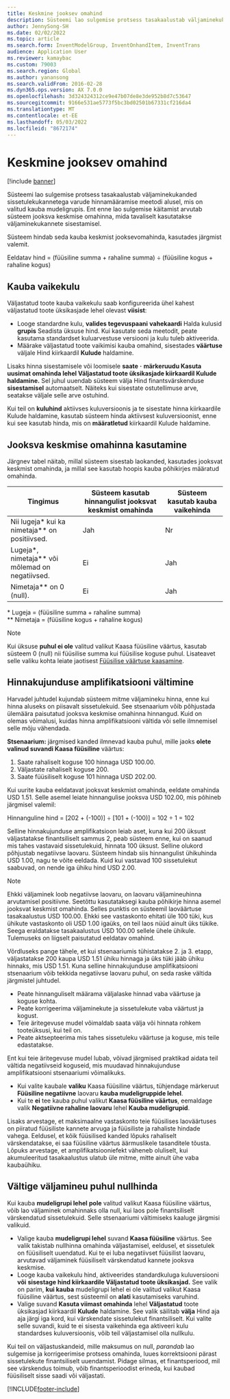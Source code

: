 ```yaml
---
title: Keskmine jooksev omahind
description: Süsteemi lao sulgemise protsess tasakaalustab väljaminekukanded sissetulekukannetega varude hinnamääramise meetodi alusel, mis on valitud kauba mudeligrupis. Ent enne lao sulgemise käitamist arvutab süsteem jooksva keskmise omahinna, mida tavaliselt kasutatakse väljaminekukannete sisestamisel.
author: JennySong-SH
ms.date: 02/02/2022
ms.topic: article
ms.search.form: InventModelGroup, InventOnhandItem, InventTrans
audience: Application User
ms.reviewer: kamaybac
ms.custom: 79003
ms.search.region: Global
ms.author: yanansong
ms.search.validFrom: 2016-02-28
ms.dyn365.ops.version: AX 7.0.0
ms.openlocfilehash: 3d324324312ce9e47b07de8e3de952b8d7c53647
ms.sourcegitcommit: 9166e531ae5773f5bc3bd02501b67331cf216da4
ms.translationtype: MT
ms.contentlocale: et-EE
ms.lasthandoff: 05/03/2022
ms.locfileid: "8672174"
---
```

# <a name="running-average-cost-price"></a>Keskmine jooksev omahind

[!include [banner](../includes/banner.md)]

Süsteemi lao sulgemise protsess tasakaalustab väljaminekukanded sissetulekukannetega varude hinnamääramise meetodi alusel, mis on valitud kauba mudeligrupis. Ent enne lao sulgemise käitamist arvutab süsteem jooksva keskmise omahinna, mida tavaliselt kasutatakse väljaminekukannete sisestamisel.

Süsteem hindab seda kauba keskmist jooksevomahinda, kasutades järgmist valemit.

Eeldatav hind = (füüsiline summa + rahaline summa) ÷ (füüsiline kogus + rahaline kogus)

## <a name="default-item-cost"></a>Kauba vaikekulu

Väljastatud toote kauba vaikekulu saab konfigureerida ühel kahest väljastatud toote üksikasjade lehel olevast **viisist**:

- Looge standardne kulu, **valides tegevuspaani** **vahekaardi** Halda kulusid **grupis** Seadista üksuse hind. Kui kasutate seda meetodit, peate kasutama standardset kuluarvestuse versiooni ja kulu tuleb aktiveerida.
- Määrake väljastatud toote vaikimisi kauba omahind, sisestades **väärtuse** väljale Hind kiirkaardil **Kulude** haldamine.

Lisaks hinna sisestamisele või loomisele **saate** **·** **märkeruudu Kasuta uusimat omahinda lehel Väljastatud toote üksikasjade kiirkaardil Kulude haldamine.** Sel juhul uuendab süsteem välja Hind finantsvärskenduse **sisestamisel** automaatselt. Näiteks kui sisestate ostutellimuse arve, seatakse väljale selle arve ostuhind.

Kui teil on **kuluhind** aktiivses kuluversioonis ja te sisestate hinna kiirkaardile Kulude haldamine, kasutab süsteem hinda aktiivsest kuluversioonist, enne kui see kasutab hinda, mis on **määratletud** kiirkaardil Kulude haldamine.

## <a name="using-the-running-average-cost-price"></a>Jooksva keskmise omahinna kasutamine

Järgnev tabel näitab, millal süsteem sisestab laokanded, kasutades jooksvat keskmist omahinda, ja millal see kasutab hoopis kauba põhikirjes määratud omahinda.

| Tingimus | Süsteem kasutab hinnangulist jooksvat keskmist omahinda | Süsteem kasutab kauba vaikehinda |
| --- | --- | --- |
| Nii lugeja\* kui ka nimetaja\*\* on positiivsed. | Jah | Nr |
| Lugeja\*, nimetaja\*\* või mõlemad on negatiivsed. | Ei | Jah |
| Nimetaja\*\* on 0 (null). | Ei | Jah |

\* Lugeja = (füüsiline summa + rahaline summa)  
\*\* Nimetaja = (füüsiline kogus + rahaline kogus)

> [!NOTE]
> Kui üksuse **puhul ei ole** valitud valikut Kaasa füüsiline väärtus, kasutab süsteem 0 (null) nii füüsilise summa kui füüsilise koguse puhul. Lisateavet selle valiku kohta leiate jaotisest [Füüsilise väärtuse kaasamine](include-physical-value.md).

## <a name="avoiding-pricing-amplification"></a>Hinnakujunduse amplifikatsiooni vältimine

Harvadel juhtudel kujundab süsteem mitme väljamineku hinna, enne kui hinna aluseks on piisavalt sissetulekuid. See stsenaarium võib põhjustada ülemäära paisutatud jooksva keskmise omahinna hinnangud. Kuid on olemas võimalusi, kuidas hinna amplifikatsiooni vältida või selle ilmnemisel selle mõju vähendada.

**Stsenaarium:** järgmised kanded ilmnevad kauba puhul, mille jaoks **olete valinud suvandi Kaasa füüsiline** väärtus:

1. Saate rahaliselt koguse 100 hinnaga USD 100.00.
2. Väljastate rahaliselt koguse 200.
3. Saate füüsiliselt koguse 101 hinnaga USD 202.00.

Kui uurite kauba eeldatavat jooksvat keskmist omahinda, eeldate omahinda USD 1.51. Selle asemel leiate hinnangulise jooksva USD 102.00, mis põhineb järgmisel valemil:

Hinnanguline hind = \[202 + (-100)\] ÷ \[101 + (-100)\] = 102 ÷ 1 = 102

Selline hinnakujunduse amplifikatsioon leiab aset, kuna kui 200 üksust väljastatakse finantsiliselt sammus 2, peab süsteem enne, kui on saanud mis tahes vastavaid sissetulekuid, hinnata 100 üksust. Selline olukord põhjustab negatiivse laovaru. Süsteem hindab siis hinnangulist ühikuhinda USD 1.00, nagu te võite eeldada. Kuid kui vastavad 100 sissetulekut saabuvad, on nende iga ühiku hind USD 2.00.

> [!NOTE]
> Ehkki väljaminek loob negatiivse laovaru, on laovaru väljamineuhinna arvutamisel positiivne. Seetõttu kasutataksegi kauba põhikirje hinna asemel jooksvat keskmist omahinda. Selles punktis on süsteemil laoväärtuse tasakaalustus USD 100.00. Ehkki see vastaskonto ehitati üle 100 tüki, kus ühikute vastaskonto oli USD 1.00 igaüks, on teil laos nüüd ainult üks tükike. Seega eraldatakse tasakaalustus USD 100.00 sellele ühele ühikule. Tulemuseks on liigselt paisutatud eeldatav omahind.
>
> Võrdluseks pange tähele, et kui stsenaariumis tühistatakse 2. ja 3. etapp, väljastatakse 200 kaupa USD 1.51 ühiku hinnaga ja üks tüki jääb ühiku hinnaks, mis USD 1.51. Kuna selline hinnakujunduse amplifikatsiooni stsenaarium võib tekkida negatiivse laovaru puhul, on seda raske vältida järgmistel juhtudel.
>
> - Peate hinnanguliselt määrama väljalaske hinnad vaba väärtuse ja koguse kohta.
> - Peate korrigeerima väljaminekute ja sissetulekute vaba väärtust ja kogust.
> - Teie äritegevuse mudel võimaldab saata välja või hinnata rohkem tooteüksusi, kui teil on.
> - Peate aktsepteerima mis tahes sissetuleku väärtuse ja koguse, mis teile edastatakse.

Ent kui teie äritegevuse mudel lubab, võivad järgmised praktikad aidata teil vältida negatiivseid koguseid, mis muudavad hinnakujunduse amplifikatsiooni stsenaariumi võimalikuks.

- Kui valite kaubale **valiku** Kaasa füüsiline väärtus, tühjendage märkeruut **Füüsiline negatiivne** laovaru **kauba mudeligruppide lehel**.
- Kui te **ei** tee kauba puhul valikut **Kaasa füüsiline väärtus**, eemaldage valik **Negatiivne rahaline laovaru** lehel **Kauba mudeligrupid**.

Lisaks arvestage, et maksimaalne vastaskonto teie füüsilises laoväärtuses on piiratud füüsiliste kannete arvuga ja füüsiliste ja rahaliste hindade vahega. Eeldusel, et kõik füüsilised kanded lõpuks rahaliselt värskendatakse, ei saa füüsiline väärtus äärmuslikele tasanditele tõusta. Lõpuks arvestage, et amplifikatsiooniefekt väheneb oluliselt, kui akumuleeritud tasakaalustus ulatub üle mitme, mitte ainult ühe vaba kaubaühiku.

## <a name="avoid-a-zero-cost-price-on-issues"></a>Vältige väljamineu puhul nullhinda

Kui kauba **mudeligrupi lehel** **pole** valitud valikut Kaasa füüsiline väärtus, võib lao väljaminek omahinnaks olla null, kui laos pole finantsiliselt värskendatud sissetulekuid. Selle stsenaariumi vältimiseks kaaluge järgmisi valikuid.

- Valige kauba **mudeligrupi lehel** suvand **Kaasa füüsiline** väärtus. See valik takistab nullhinna omahinda väljastamisel, eeldusel, et sissetulek on füüsiliselt uuendatud. Kui te ei luba negatiivset füüsilist laovaru, arvutavad väljaminek füüsiliselt värskendatud kannete jooksva keskmise.
- Looge kauba vaikekulu hind, aktiveerides standardkuluga kuluversiooni **või** **sisestage hind kiirkaardile Väljastatud toote üksikasjad.** See valik on parim, **kui kauba** mudeligrupi lehel ei ole valitud valikut Kaasa füüsiline väärtus, sest süsteemil on **alati** kasutamiseks varuhind.
- Valige suvand **Kasuta viimast omahinda** lehel **Väljastatud** toote üksikasjad kiirkaardil **Kulude** haldamine. See valik säilitab **välja** Hind aja aja järgi iga kord, kui värskendate sissetulekut finantsiliselt. Kui valite selle suvandi, kuid te ei sisesta vaikehinda ega aktiveeri kulu standardses kuluversioonis, võib teil väljastamisel olla nullkulu.

Kui teil on väljastuskandeid, mille maksumus on null, *parandab* lao sulgemise ja korrigeerimise protsess omahinda, luues korrektsiooni pärast sissetulekute finantsiliselt uuendamist. Pidage silmas, et finantsperiood, mil see värskendus toimub, võib finantsperioodist erineda, kui kaubad füüsiliselt sisse saadi või väljastati.

[!INCLUDE[footer-include](../../includes/footer-banner.md)]
